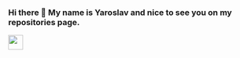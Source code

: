 ### Hi there 👋 My name is Yaroslav and nice to see you on my repositories page.



<a href="https://clck.ru/36aJQN">
      <img src="https://upload.wikimedia.org/wikipedia/commons/7/79/HeadHunter_logo.png" width="30" height="30">
</a>
